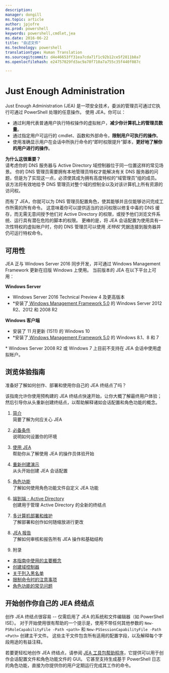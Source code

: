 ```yaml
---
description: 
manager: dongill
ms.topic: article
author: jpjofre
ms.prod: powershell
keywords: powershell,cmdlet,jea
ms.date: 2016-06-22
title: "自述文件"
ms.technology: powershell
translationtype: Human Translation
ms.sourcegitcommit: d4e46653ff31ea7cda71f1c92b12ce5f2811b8a7
ms.openlocfilehash: e24757029fd3ac9a70f710a7a755c35f440f087c

---
```


# Just Enough Administration
Just Enough Administration (JEA) 是一项安全技术，委派的管理员可通过它执行可通过 PowerShell 处理的任意操作。
使用 JEA，你可以：
- 通过利用代表普通用户执行特权操作的虚拟帐户，**减少你计算机上的管理员数量**。
- 通过指定用户可运行的 cmdlet、函数和外部命令，**限制用户可执行的操作**。
- 使用准确显示用户在会话中所执行命令的“即时权限提升”脚本，**更好地了解你的用户进行的操作**。

**为什么这很重要？**  
请考虑你的 DNS 服务器与 Active Directory 域控制器位于同一位置这样的常见场景。
你的 DNS 管理员需要拥有本地管理员特权才能解决有关 DNS 服务器的问题，但是为了实现这一点，必须使其成为拥有高度特权的“域管理员”组的成员。
该方法将有效地给予 DNS 管理员对整个域的控制全以及对该计算机上所有资源的访问权。

而有了 JEA，你就可以为 DNS 管理员配置角色，使其能够并且仅能够访问完成工作所需的所有命令。
这意味着你可以提供适当的访问权限以修复中毒的 DNS 缓存，而无需无意间授予他们对 Active Directory 的权限，或授予他们浏览文件系统、运行具有潜在危险的脚本的权限。
更棒的是，将 JEA 会话配置为使用具有一次性特权的虚拟帐户时，你的 DNS 管理员可以使用 *无特权* 凭据连接到服务器并仍可运行特权命令。

## 可用性
JEA 正与 Windows Server 2016 同步开发，并可通过 Windows Management Framework 更新在旧版 Windows 上使用。
当前版本的 JEA 在以下平台上可用：

**Windows Server**
- Windows Server 2016 Technical Preview 4 及更高版本
- \*安装了[ Windows Management Framework 5.0](https://www.microsoft.com/en-us/download/details.aspx?id=50395) 的 Windows Server 2012 R2、2012 和 2008 R2

**Windows 客户端**
- 安装了 11 月更新 (1511) 的 Windows 10
- \*安装了[ Windows Management Framework 5.0](https://www.microsoft.com/en-us/download/details.aspx?id=50395) 的 Windows 8.1、8 和 7

\* Windows Server 2008 R2 或 Windows 7 上目前不支持在 JEA 会话中使用虚拟帐户。


## 浏览体验指南
准备好了解如何创作、部署和使用你自己的 JEA 终结点了吗？

该指南允许你使用预构建的 JEA 终结点快速开始，让你大概了解最终用户体验；然后引导你从头重新创建终结点，以帮助解释诸如会话配置和角色功能的概念。

1.  [简介](introduction.md)   
简要了解为何应关心 JEA

2.  [必备条件](prerequisites.md)  
说明如何设置你的环境

3.  [使用 JEA](using-jea.md)  
帮助你从了解使用 JEA 的操作员体验开始

4.  [重新创建演示](remake-the-demo-endpoint.md)  
从头开始创建 JEA 会话配置

5.  [角色功能](role-capabilities.md)  
了解如何使用角色功能文件自定义 JEA 功能

6.  [端到端 - Active Directory](end-to-end---active-directory.md)  
创建用于管理 Active Directory 的全新的终结点

7.  [多计算机部署和维护](multi-machine-deployment-and-maintenance.md)  
了解部署和创作如何随缩放进行更改

8.  [JEA 报告](reporting-on-jea.md)  
了解如何审核和报告所有 JEA 操作和基础结构

9.  附录
  - [本指南中使用的主要概念](key-concepts-used-throughout-this-guide.md)  
  -  [创建域控制器](creating-a-domain-controller.md)  
  -  [关于列入黑名单](on-blacklisting.md)  
  -  [限制命令时的注意事项](considerations-when-limiting-commands.md)  
  -  [角色功能的常见问题](common-role-capability-pitfalls.md)

## 开始创作你自己的 JEA 终结点
创作 JEA 终结点很容易 -- 仅需启用了 JEA 的系统和文件编辑器（如 PowerShell ISE）。
对于开始使用很有帮助的一个提示是，使用不带任何其他参数的 `New-PSRoleCapabilityFile -Path <path>` 和 `New-PSSessionCapabilityFile -Path <Path>` 创建主干文件。
这些主干文件包含所有适用的配置字段，以及解释每个字段用途的有益注释。

若要更轻松地创作 JEA 终结点，请参阅 [JEA 工具包帮助程序](http://blogs.technet.com/b/privatecloud/archive/2015/12/20/introducing-the-updated-jea-helper-tool.aspx)，它提供可以用于创作会话配置文件和角色功能文件的 GUI。
它甚至支持生成基于 PowerShell 日志的角色功能，直接为你提供你的用户定期运行完成其工作的命令。




<!--HONumber=Jul16_HO1-->


